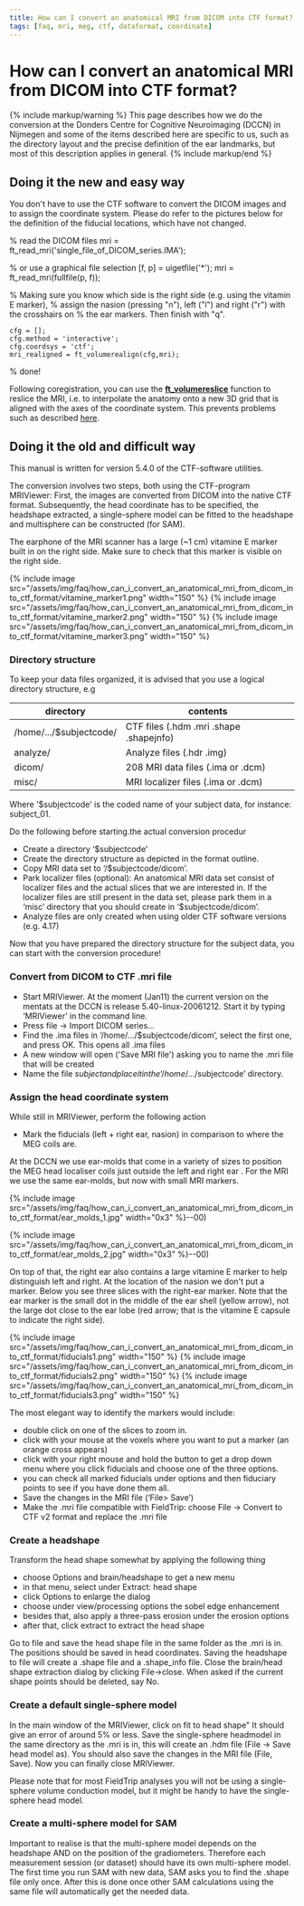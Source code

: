 ```yaml
---
title: How can I convert an anatomical MRI from DICOM into CTF format?
tags: [faq, mri, meg, ctf, dataformat, coordinate]
---
```


# How can I convert an anatomical MRI from DICOM into CTF format?

{% include markup/warning %}
This page describes how we do the conversion at the Donders Centre for Cognitive Neuroimaging (DCCN) in Nijmegen and some of the items described here are specific to us, such as the directory layout and the precise definition of the ear landmarks, but most of this description applies in general.
{% include markup/end %}

## Doing it the new and easy way

You don't have to use the CTF software to convert the DICOM images and to assign the coordinate system.  Please do refer to the pictures below for the definition of the fiducial locations, which have not changed.

  % read the DICOM files
    mri = ft_read_mri('single_file_of_DICOM_series.IMA');

  % or use a graphical file selection
  [f, p] = uigetfile('*');
    mri = ft_read_mri(fullfile(p, f));

  % Making sure you know which side is the right side (e.g. using the vitamin E marker),
  % assign the nasion (pressing "n"), left ("l") and right ("r") with the crosshairs on
  % the ear markers. Then finish with "q".

    cfg = [];
    cfg.method = 'interactive';
    cfg.coordsys = 'ctf';
    mri_realigned = ft_volumerealign(cfg,mri);

  % done!

Following coregistration, you can use the **[ft_volumereslice](/reference/ft_volumereslice)** function to reslice the MRI, i.e. to interpolate the anatomy onto a new 3D grid that is aligned with the axes of the coordinate system. This prevents problems such as described [here](/faq/why_does_my_anatomical_mri_show_upside-down_when_plotting_it_with_ft_sourceplot).

## Doing it the old and difficult way

This manual is written for version 5.4.0 of the CTF-software utilities.

The conversion involves two steps, both using the CTF-program MRIViewer: First, the images are converted from DICOM into the native CTF format. Subsequently, the head coordinate has to be specified, the headshape extracted, a single-sphere model can be fitted to the headshape and multisphere can be constructed (for SAM).

The earphone of the MRI scanner has a large (~1 cm) vitamine E marker built in on the right side. Make sure to check that this marker is visible on the right side.

{% include image src="/assets/img/faq/how_can_i_convert_an_anatomical_mri_from_dicom_into_ctf_format/vitamine_marker1.png" width="150" %}
{% include image src="/assets/img/faq/how_can_i_convert_an_anatomical_mri_from_dicom_into_ctf_format/vitamine_marker2.png" width="150" %}
{% include image src="/assets/img/faq/how_can_i_convert_an_anatomical_mri_from_dicom_into_ctf_format/vitamine_marker3.png" width="150" %}

### Directory structure

To keep your data files organized, it is advised that you use a logical directory structure, e.g

 | directory               | contents                                |
 | ---------               | --------                                |
 | /home/.../$subjectcode/ | CTF files (.hdm .mri .shape .shapejnfo) |
 | analyze/                | Analyze files (.hdr .img)               |
 | dicom/                  | 208 MRI data files (.ima or .dcm)       |
 | misc/                   | MRI localizer files (.ima or .dcm)      |

Where '$subjectcode' is the coded name of your subject data, for instance: subject_01.

Do the following before starting.the actual conversion procedur

*  Create a directory ‘$subjectcode’
*  Create the directory structure as depicted in the format outline.
*  Copy MRI data set to ‘/$subjectcode/dicom’.
*  Park localizer files (optional): An anatomical MRI data set consist of localizer files and the actual slices that we are interested in. If the localizer files are still present in the data set, please park them in a ‘misc’ directory that you should create in ‘$subjectcode/dicom’.
*  Analyze files are only created when using older CTF software versions (e.g. 4.17)

Now that you have prepared the directory structure for the subject data, you can start with the conversion procedure!

### Convert from DICOM to CTF .mri file

*  Start MRIViewer. At the moment (Jan11) the current version on the mentats at the DCCN is release 5.40-linux-20061212. Start it by typing ‘MRIViewer’ in the command line.
*  Press file -> Import DICOM series...
*  Find the .ima files in ‘/home/.../$subjectcode/dicom’, select the first one, and press OK. This opens all .ima files
*  A new window will open ('Save MRI file') asking you to name the .mri file that will be created
*  Name the file $subject and place it in the ‘/home/.../$subjectcode’ directory.

### Assign the head coordinate system

While still in MRIViewer, perform the following action

*  Mark the fiducials (left + right ear, nasion) in comparison to where the MEG coils are.

At the DCCN we use ear-molds that come in a variety of sizes to position the MEG head localiser coils just outside the left and right ear . For the MRI we use the same ear-molds, but now with small MRI markers.

{% include image src="/assets/img/faq/how_can_i_convert_an_anatomical_mri_from_dicom_into_ctf_format/ear_molds_1.jpg" width="0x3" %}--00)

{% include image src="/assets/img/faq/how_can_i_convert_an_anatomical_mri_from_dicom_into_ctf_format/ear_molds_2.jpg" width="0x3" %}--00)

On top of that, the right ear also contains a large vitamine E marker to help distinguish left and right. At the location of the nasion we don't put a marker. Below you see three slices with the right-ear marker. Note that the ear marker is the small dot in the middle of the ear shell (yellow arrow), not the large dot close to the ear lobe (red arrow; that is the vitamine E capsule to indicate the right side).

{% include image src="/assets/img/faq/how_can_i_convert_an_anatomical_mri_from_dicom_into_ctf_format/fiducials1.png" width="150" %}
{% include image src="/assets/img/faq/how_can_i_convert_an_anatomical_mri_from_dicom_into_ctf_format/fiducials2.png" width="150" %}
{% include image src="/assets/img/faq/how_can_i_convert_an_anatomical_mri_from_dicom_into_ctf_format/fiducials3.png" width="150" %}

The most elegant way to identify the markers would include:

*  double click on one of the slices to zoom in.
*  click with your mouse at the voxels where you want to put a marker (an orange cross appears)
*  click with your right mouse and hold the button to get a drop down menu where you click fiducials and choose one of the three options.
*  you can check all marked fiducials under options and then fiduciary points to see if you have done them all.
*  Save the changes in the MRI file (‘File> Save’)
*  Make the .mri file compatible with FieldTrip: choose File -> Convert to CTF v2 format and replace the .mri file

### Create a headshape

Transform the head shape somewhat by applying the following thing

*  choose Options and brain/headshape to get a new menu
*  in that menu, select under Extract: head shape
*  click Options to enlarge the dialog
*  choose under view/processing options the sobel edge enhancement
*  besides that, also apply a three-pass erosion under the erosion options
*  after that, click extract to extract the head shape

Go to file and save the head shape file in the same folder as the .mri is in. The positions should be saved in head coordinates. Saving the headshape to file will create a .shape file and a .shape_info file.
Close the brain/head shape extraction dialog by clicking File->close. When asked if the current shape points should be deleted, say No.

### Create a default single-sphere model

In the main window of the MRIViewer, click on fit to head shape" It should give an error of around 5% or less. Save the single-sphere headmodel in the same directory as the .mri is in, this will create an .hdm file (File -> Save head model as). You should also save the changes in the MRI file (File, Save). Now you can finally close
MRlViewer.

Please note that for most FieldTrip analyses you will not be using a single-sphere volume conduction model, but it might be handy to have the single-sphere head model.

### Create a multi-sphere model for SAM

Important to realise is that the multi-sphere model depends on the headshape AND on the position of the gradiometers. Therefore each measurement session (or dataset) should have its own multi-sphere model.
The first time you run SAM with new data, SAM asks you to find the .shape file only once. After this is done once other SAM calculations using the same file will automatically get the needed data.
